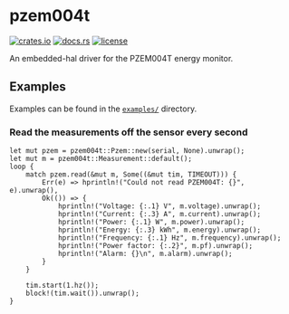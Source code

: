 pzem004t
====
[![crates.io](https://img.shields.io/crates/v/pzem004t.svg)](https://crates.io/crates/pzem004t)
[![docs.rs](https://docs.rs/pzem004t/badge.svg)](https://docs.rs/pzem004t/)
[![license](http://img.shields.io/badge/license-MIT-blue.svg)](https://github.com/iostapyshyn/pzem004t/blob/master/LICENSE.md)

An embedded-hal driver for the PZEM004T energy monitor.

## Examples
Examples can be found in the [`examples/`](https://github.com/iostapyshyn/pzem004t/tree/master/examples) directory.

### Read the measurements off the sensor every second

    let mut pzem = pzem004t::Pzem::new(serial, None).unwrap();
    let mut m = pzem004t::Measurement::default();
    loop {
        match pzem.read(&mut m, Some((&mut tim, TIMEOUT))) {
            Err(e) => hprintln!("Could not read PZEM004T: {}", e).unwrap(),
            Ok(()) => {
                hprintln!("Voltage: {:.1} V", m.voltage).unwrap();
                hprintln!("Current: {:.3} A", m.current).unwrap();
                hprintln!("Power: {:.1} W", m.power).unwrap();
                hprintln!("Energy: {:.3} kWh", m.energy).unwrap();
                hprintln!("Frequency: {:.1} Hz", m.frequency).unwrap();
                hprintln!("Power factor: {:.2}", m.pf).unwrap();
                hprintln!("Alarm: {}\n", m.alarm).unwrap();
            }
        }

        tim.start(1.hz());
        block!(tim.wait()).unwrap();
    }
